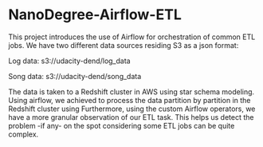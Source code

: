 # NanoDegree-Airflow-ETL
<p>This project introduces the use of Airflow for orchestration of common ETL jobs. We have two different data sources residing S3 as a json format: <p>
<p>Log data: s3://udacity-dend/log_data </p>
<p>Song data: s3://udacity-dend/song_data </p>
<p> The data is taken to a Redshift cluster in AWS using star schema modeling. Using airflow, we achieved to process the data partition by partition in the Redshift cluster using Furthermore, using the custom Airflow operators, we have a more granular observation of our ETL task. This helps us detect the problem -if any- on the spot considering some ETL jobs can be quite complex.

